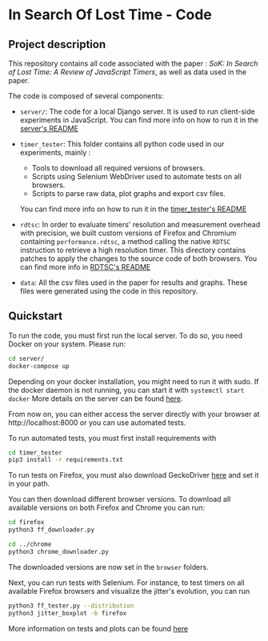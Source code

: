 # In Search Of Lost Time - Code

## Project description

This repository contains all code associated with the paper : _SoK: In Search of Lost Time: A Review of JavaScript Timers_, as well as data used in the paper.

The code is composed of several components:

- `server/`: The code for a local Django server. It is used to run client-side experiments in JavaScript. You can find more info on how to run it in the [server's README](server/README.md)

- `timer_tester`: This folder contains all python code used in our experiments, mainly :
  - Tools to download all required versions of browsers.
  - Scripts using Selenium WebDriver used to automate tests on all browsers.
  - Scripts to parse raw data, plot graphs and export csv files.

  You can find more info on how to run it in the [timer_tester's README](timer_tester/README.md)

- `rdtsc`: In order to evaluate timers' resolution and measurement overhead with precision, we built custom versions of Firefox and Chromium containing `performance.rdtsc`, a method calling the native `RDTSC` instruction to retrieve a high resolution timer. This directory contains patches to apply the changes to the source code of both browsers. You can find more info in [RDTSC's README](rdtsc/README.md)

- `data`: All the csv files used in the paper for results and graphs. These files were generated using the code in this repository.


## Quickstart

To run the code, you must first run the local server. To do so, you need Docker on your system. Please run:

```Bash
cd server/
docker-compose up
```
Depending on your docker installation, you might need to run it with sudo. If the docker daemon is not running, you can start it with ``` systemctl start docker ```
More details on the server can be found [here](server/README.md).

From now on, you can either access the server directly with your browser at http://localhost:8000 or you can use automated tests.

To run automated tests, you must first install requirements with
```Bash
cd timer_tester
pip3 install -r requirements.txt
```

To run tests on Firefox, you must also download GeckoDriver [here](https://github.com/mozilla/geckodriver/releases/tag/v0.29.0) and set it in your path.

You can then download different browser versions. To download all available versions on both Firefox and Chrome you can run:

```Bash
cd firefox
python3 ff_downloader.py

cd ../chrome
python3 chrome_downloader.py
```
The downloaded versions are now set in the `browser` folders.

Next, you can run tests with Selenium. For instance, to test timers on all available Firefox browsers and visualize the jitter's evolution, you can run

```Bash
python3 ff_tester.py --distribution
python3 jitter_boxplot -b firefox
```

More information on tests and plots can be found [here](timer_tester/README.md)
